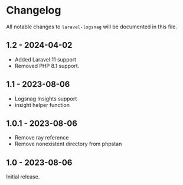 # Changelog

All notable changes to `laravel-logsnag` will be documented in this file.

## 1.2 - 2024-04-02

- Added Laravel 11 support
- Removed PHP 8.1 support.

## 1.1 - 2023-08-06

- Logsnag Insights support
- insight helper function

## 1.0.1 - 2023-08-06

- Remove ray reference
- Remove nonexistent directory from phpstan

## 1.0 - 2023-08-06

Initial release.
